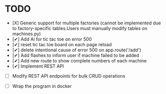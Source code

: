 
# TODO 
- [Χ] Generic support for multiple factories (cannot be implemented due to factory-specific tables.Users must manually modify tables on machines.py)
- [✔] Add Ai for tic tac toe on error 500
- [✔] reset tic tac toe board on each page reload 
- [✔] delete intentional cause of error 500 on app.route('/add')
- [✔] Add flashes to inform user if machine failed to be added
- [✔] Add new route to show complete numbers of each machine
- [✔]  Implement REST API
- [ ] Modify REST API endpoints for bulk CRUD operations
- [ ] Wrap the program in docker


